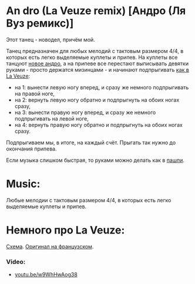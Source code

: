An dro (La Veuze remix) [Андро (Ля Вуз ремикс)]
=================
Этот танец - новодел, причём мой.

Танец предназначен для любых мелодий с тактовым размером 4/4, в которых есть легко выделяемые куплеты и припев. На куплеты все танцуют [новое андро](an-dro-nevez.md), а на припеве все перестают выписывать девятки руками - просто держатся мизинцами - и начинают подпрыгивать [как в La Veuze](https://www.youtube.com/watch?v=w9WhHwAog38):

- на 1: вынести левую ногу вперед, и сразу же немного подпрыгивать на правой ноге,
- на 2: вернуть левую ногу обратно и подпрыгнуть на обоих ногах сразу,
- на 3: вынести правую ногу вперед, и сразу же немного подпрыгивать на левой ноге,
- на 4: вернуть правую ногу обратно и подпрыгнуть на обоих ногах сразу.

Подпрыгиваем мы, в итоге, на каждый счёт. Прыгать так нужно до окончания припева.

Если музыка слишком быстрая, то руками можно делать как в [пашпи](pach-pi.md).

Music:
======
Любые мелодии с тактовым размером 4/4, в которых есть легко выделяемые куплеты и припев.

Немного про La Veuze:
====================
[Схема](https://translate.google.ru/translate?hl=en&sl=fr&tl=ru&u=http%3A%2F%2Fdansesbretonnes.gwalarn.org%2Fdanses%2Fveuze.html&sandbox=1). [Оригинал на французском](http://dansesbretonnes.gwalarn.org/danses/veuze.html).

### Video:
- [youtu.be/w9WhHwAog38](https://www.youtube.com/watch?v=w9WhHwAog38)

